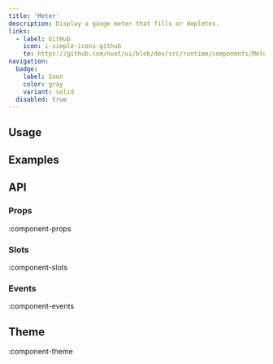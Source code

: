 ```yaml
---
title: 'Meter'
description: Display a gauge meter that fills or depletes.
links:
  - label: GitHub
    icon: i-simple-icons-github
    to: https://github.com/nuxt/ui/blob/dev/src/runtime/components/Meter.vue
navigation:
  badge:
    label: Soon
    color: gray
    variant: solid
  disabled: true
---
```


## Usage

## Examples

## API

### Props

:component-props

### Slots

:component-slots

### Events

:component-events

## Theme

:component-theme
